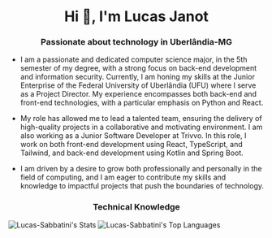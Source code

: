 <h1 align="center">Hi 👋, I'm Lucas Janot</h1>
<h3 align="center">Passionate about technology in Uberlândia-MG</h3>

- I am a passionate and dedicated computer science major, in the 5th semester of my degree, with a strong focus on back-end development and information security. Currently, I am honing my skills at the Junior Enterprise of the Federal University of Uberlândia (UFU) where I serve as a Project Director. My experience encompasses both back-end and front-end technologies, with a particular emphasis on Python and React.

- My role has allowed me to lead a talented team, ensuring the delivery of high-quality projects in a collaborative and motivating environment. I am also working as a Junior Software Developer at Trivvo. In this role, I work on both front-end development using React, TypeScript, and Tailwind, and back-end development using Kotlin and Spring Boot.

- I am driven by a desire to grow both professionally and personally in the field of computing, and I am eager to contribute my skills and knowledge to impactful projects that push the boundaries of technology.



  
<h3 align="center">Technical Knowledge</h3>

![Lucas-Sabbatini's Stats](https://github-readme-stats.vercel.app/api?username=Lucas-Sabbatini&theme=dark&show_icons=true&hide_border=false&count_private=true)
![Lucas-Sabbatini's Top Languages](https://github-readme-stats.vercel.app/api/top-langs/?username=Lucas-Sabbatini&theme=dark&show_icons=true&hide_border=false&layout=compact)
